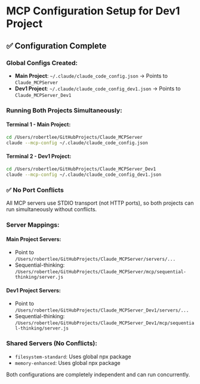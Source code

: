 # MCP Configuration Setup for Dev1 Project

## ✅ Configuration Complete

### Global Configs Created:
- **Main Project**: `~/.claude/claude_code_config.json` → Points to `Claude_MCPServer`
- **Dev1 Project**: `~/.claude/claude_code_config_dev1.json` → Points to `Claude_MCPServer_Dev1`

### Running Both Projects Simultaneously:

#### Terminal 1 - Main Project:
```bash
cd /Users/robertlee/GitHubProjects/Claude_MCPServer
claude --mcp-config ~/.claude/claude_code_config.json
```

#### Terminal 2 - Dev1 Project:
```bash
cd /Users/robertlee/GitHubProjects/Claude_MCPServer_Dev1
claude --mcp-config ~/.claude/claude_code_config_dev1.json
```

### ✅ No Port Conflicts
All MCP servers use STDIO transport (not HTTP ports), so both projects can run simultaneously without conflicts.

### Server Mappings:

#### Main Project Servers:
- Point to `/Users/robertlee/GitHubProjects/Claude_MCPServer/servers/...`
- Sequential-thinking: `/Users/robertlee/GitHubProjects/Claude_MCPServer/mcp/sequential-thinking/server.js`

#### Dev1 Project Servers:
- Point to `/Users/robertlee/GitHubProjects/Claude_MCPServer_Dev1/servers/...`
- Sequential-thinking: `/Users/robertlee/GitHubProjects/Claude_MCPServer_Dev1/mcp/sequential-thinking/server.js`

### Shared Servers (No Conflicts):
- `filesystem-standard`: Uses global npx package
- `memory-enhanced`: Uses global npx package

Both configurations are completely independent and can run concurrently.